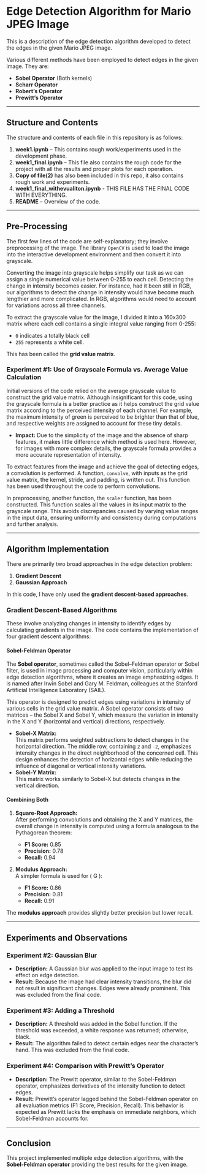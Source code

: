 # Edge Detection Algorithm for Mario JPEG Image

This is a description of the edge detection algorithm developed to detect the edges in the given Mario JPEG image.

Various different methods have been employed to detect edges in the given image. They are:

- **Sobel Operator** (Both kernels)
- **Scharr Operator**
- **Robert’s Operator**
- **Prewitt’s Operator**

---

## Structure and Contents

The structure and contents of each file in this repository is as follows:

1. **week1.ipynb** – This contains rough work/experiments used in the development phase.
2. **week1_final.ipynb** – This file also contains the rough code for the project with all the results and proper plots for each operation.
3. **Copy of file(2)** has also been included in this repo, it also contains rough work and experiments.
4. **week1_final_withevualiton.ipynb** - THIS FILE HAS THE FINAL CODE WITH EVERYTHING.
5. **README** – Overview of the code.

---

## Pre-Processing

The first few lines of the code are self-explanatory; they involve preprocessing of the image. The library `OpenCV` is used to load the image into the interactive development environment and then convert it into grayscale.

Converting the image into grayscale helps simplify our task as we can assign a single numerical value between 0-255 to each cell. Detecting the change in intensity becomes easier. For instance, had it been still in RGB, our algorithms to detect the change in intensity would have become much lengthier and more complicated. In RGB, algorithms would need to account for variations across all three channels.

To extract the grayscale value for the image, I divided it into a 160x300 matrix where each cell contains a single integral value ranging from 0-255:
- `0` indicates a totally black cell
- `255` represents a white cell.

This has been called the **grid value matrix**.

### Experiment #1: Use of Grayscale Formula vs. Average Value Calculation

Initial versions of the code relied on the average grayscale value to construct the grid value matrix. Although insignificant for this code, using the grayscale formula is a better practice as it helps construct the grid value matrix according to the perceived intensity of each channel. For example, the maximum intensity of green is perceived to be brighter than that of blue, and respective weights are assigned to account for these tiny details.

- **Impact:** Due to the simplicity of the image and the absence of sharp features, it makes little difference which method is used here. However, for images with more complex details, the grayscale formula provides a more accurate representation of intensity.

To extract features from the image and achieve the goal of detecting edges, a convolution is performed. A function, `convolve`, with inputs as the grid value matrix, the kernel, stride, and padding, is written out. This function has been used throughout the code to perform convolutions.

In preprocessing, another function, the `scaler` function, has been constructed. This function scales all the values in its input matrix to the grayscale range. This avoids discrepancies caused by varying value ranges in the input data, ensuring uniformity and consistency during computations and further analysis.

---

## Algorithm Implementation

There are primarily two broad approaches in the edge detection problem:
1. **Gradient Descent**
2. **Gaussian Approach**

In this code, I have only used the **gradient descent-based approaches**.

### Gradient Descent-Based Algorithms

These involve analyzing changes in intensity to identify edges by calculating gradients in the image. The code contains the implementation of four gradient descent algorithms:

#### Sobel-Feldman Operator

The **Sobel operator**, sometimes called the Sobel–Feldman operator or Sobel filter, is used in image processing and computer vision, particularly within edge detection algorithms, where it creates an image emphasizing edges. It is named after Irwin Sobel and Gary M. Feldman, colleagues at the Stanford Artificial Intelligence Laboratory (SAIL).

This operator is designed to predict edges using variations in intensity of various cells in the grid value matrix. A Sobel operator consists of two matrices – the Sobel X and Sobel Y, which measure the variation in intensity in the X and Y (horizontal and vertical) directions, respectively.

- **Sobel-X Matrix:**  
  This matrix performs weighted subtractions to detect changes in the horizontal direction. The middle row, containing `2` and `-2`, emphasizes intensity changes in the direct neighborhood of the concerned cell. This design enhances the detection of horizontal edges while reducing the influence of diagonal or vertical intensity variations.
- **Sobel-Y Matrix:**  
  This matrix works similarly to Sobel-X but detects changes in the vertical direction.
  
  

#### Combining Both

1. **Square-Root Approach:**  
   After performing convolutions and obtaining the X and Y matrices, the overall change in intensity is computed using a formula analogous to the Pythagorean theorem:  
   - **F1 Score:** 0.85  
   - **Precision:** 0.78  
   - **Recall:** 0.94  

2. **Modulus Approach:**  
   A simpler formula is used for \( G \):  
   - **F1 Score:** 0.86  
   - **Precision:** 0.81  
   - **Recall:** 0.91  

The **modulus approach** provides slightly better precision but lower recall.

---

## Experiments and Observations

### Experiment #2: Gaussian Blur
- **Description:** A Gaussian blur was applied to the input image to test its effect on edge detection.  
- **Result:** Because the image had clear intensity transitions, the blur did not result in significant changes. Edges were already prominent. This was excluded from the final code.

### Experiment #3: Adding a Threshold
- **Description:** A threshold was added in the Sobel function. If the threshold was exceeded, a white response was returned; otherwise, black.  
- **Result:** The algorithm failed to detect certain edges near the character’s hand. This was excluded from the final code.

### Experiment #4: Comparison with Prewitt’s Operator
- **Description:** The Prewitt operator, similar to the Sobel-Feldman operator, emphasizes derivatives of the intensity function to detect edges.  
- **Result:** Prewitt’s operator lagged behind the Sobel-Feldman operator on all evaluation metrics (F1 Score, Precision, Recall). This behavior is expected as Prewitt lacks the emphasis on immediate neighbors, which Sobel-Feldman accounts for.

---

## Conclusion

This project implemented multiple edge detection algorithms, with the **Sobel-Feldman operator** providing the best results for the given image.
